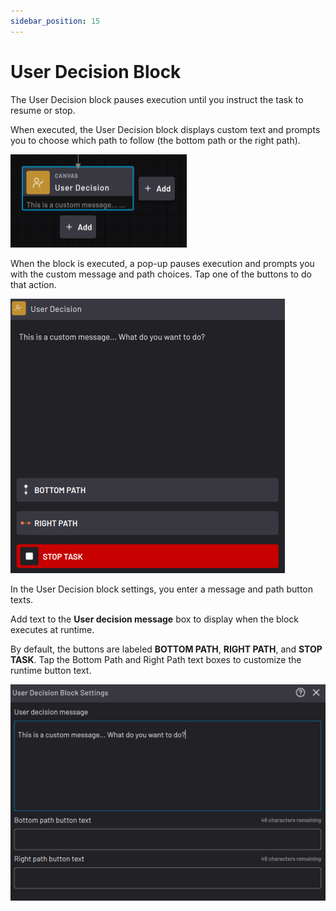 ```yaml
---
sidebar_position: 15
---
```


# User Decision Block

The User Decision block pauses execution until you instruct the task to resume or stop.

When executed, the User Decision block displays custom text and prompts you to choose which path to follow \(the bottom path or the right path\).

![](../Images/TaskCanvasBlockGlossary/Canvas-UserDecision-Block.png)

When the block is executed, a pop-up pauses execution and prompts you with the custom message and path choices. Tap one of the buttons to do that action.

![](../Images/TaskCanvasBlockGlossary/Canvas-UserDecision-Runtime.png)

In the User Decision block settings, you enter a message and path button texts.

Add text to the **User decision message** box to display when the block executes at runtime.

By default, the buttons are labeled **BOTTOM PATH**, **RIGHT PATH**, and **STOP TASK**. Tap the Bottom Path and Right Path text boxes to customize the runtime button text.

![](../Images/TaskCanvasBlockGlossary/Canvas-UserDecision-Settings.png)

